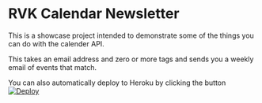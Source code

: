 # RVK Calendar Newsletter

This is a showcase project intended to demonstrate some of the things you can do with the calender API.

This takes an email address and zero or more tags and sends you a weekly email of events that match.

You can also automatically deploy to Heroku by clicking the button
[![Deploy](https://www.herokucdn.com/deploy/button.png)](https://heroku.com/deploy)
